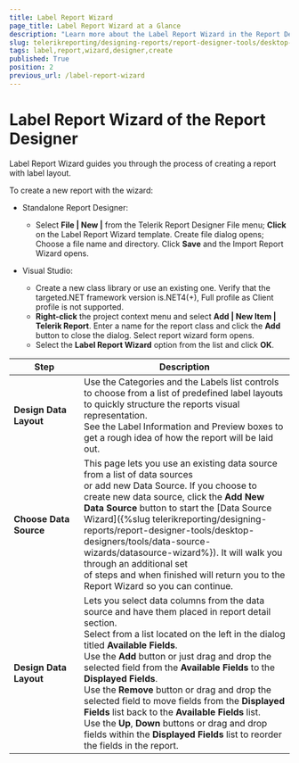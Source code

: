 ```yaml
---
title: Label Report Wizard
page_title: Label Report Wizard at a Glance
description: "Learn more about the Label Report Wizard in the Report Designer and how to use it to create Label reports in Telerik Reporting."
slug: telerikreporting/designing-reports/report-designer-tools/desktop-designers/tools/report-wizards/label-report-wizard
tags: label,report,wizard,designer,create
published: True
position: 2
previous_url: /label-report-wizard
---
```


<style>
table th:first-of-type {
	width: 25%;
}
table th:nth-of-type(2) {
	width: 75%;
}
</style>

# Label Report Wizard of the Report Designer

Label Report Wizard guides you through the process of creating a report with label layout.

To create a new report with the wizard:

* Standalone Report Designer:

	+ Select __File | New |__ from the Telerik Report Designer File menu; __Click__ on the Label Report Wizard template. Create file dialog opens; Choose a file name and directory. Click __Save__ and the Import Report Wizard opens.

* Visual Studio:

	+ Create a new class library or use an existing one. Verify that the targeted.NET framework version is.NET4(+), Full profile as Client profile is not supported.
	+ __Right-click__ the project context menu and select __Add | New Item | Telerik Report__. Enter a name for the report class and click the __Add__ button to close the dialog. Select report wizard form opens.
	+ Select the __Label Report Wizard__ option from the list and click __OK__.

| __Step__ | __Description__ |
| ------ | ------ |
| __Design Data Layout__ |Use the Categories and the Labels list controls to choose from a list of predefined label layouts to quickly structure the reports visual representation.<br/>See the Label Information and Preview boxes to get a rough idea of how the report will be laid out.|
| __Choose Data Source__ |This page lets you use an existing data source from a list of data sources<br/>or add new Data Source. If you choose to create new data source, click the __Add New Data Source__ button to start the [Data Source Wizard]({%slug telerikreporting/designing-reports/report-designer-tools/desktop-designers/tools/data-source-wizards/datasource-wizard%}). It will walk you through an additional set<br/>of steps and when finished will return you to the Report Wizard so you can continue.|
| __Design Data Layout__ |Lets you select data columns from the data source and have them placed in report detail section.<br/>Select from a list located on the left in the dialog titled __Available Fields__.<br/>Use the __Add__ button or just drag and drop the selected field from the __Available Fields__ to the __Displayed Fields__.<br/>Use the __Remove__ button or drag and drop the selected field to move fields from the __Displayed Fields__ list back to the __Available Fields__ list.<br/>Use the __Up__, __Down__ buttons or drag and drop fields within the __Displayed Fields__ list to reorder the fields in the report.|
